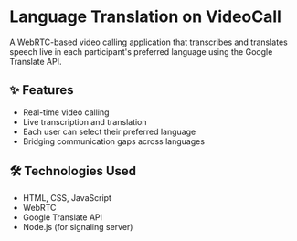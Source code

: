 # Language Translation on VideoCall

A WebRTC-based video calling application that transcribes and translates speech live in each participant's preferred language using the Google Translate API.

## ✨ Features

- Real-time video calling
- Live transcription and translation
- Each user can select their preferred language
- Bridging communication gaps across languages

## 🛠️ Technologies Used

- HTML, CSS, JavaScript
- WebRTC
- Google Translate API
- Node.js (for signaling server)

